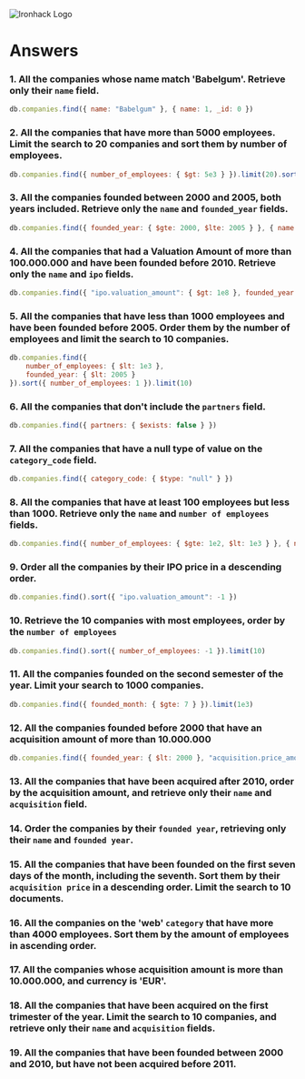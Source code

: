 ![Ironhack Logo](https://i.imgur.com/1QgrNNw.png)

# Answers

### 1. All the companies whose name match 'Babelgum'. Retrieve only their `name` field.

```javascript
db.companies.find({ name: "Babelgum" }, { name: 1, _id: 0 })
```

### 2. All the companies that have more than 5000 employees. Limit the search to 20 companies and sort them by **number of employees**.

```javascript
db.companies.find({ number_of_employees: { $gt: 5e3 } }).limit(20).sort({ number_of_employees: 1 })
```

### 3. All the companies founded between 2000 and 2005, both years included. Retrieve only the `name` and `founded_year` fields.

```javascript
db.companies.find({ founded_year: { $gte: 2000, $lte: 2005 } }, { name: 1, founded_year: 1, _id: 0 })
```

### 4. All the companies that had a Valuation Amount of more than 100.000.000 and have been founded before 2010. Retrieve only the `name` and `ipo` fields.

```javascript
db.companies.find({ "ipo.valuation_amount": { $gt: 1e8 }, founded_year: { $lt: 2010 } }, { name: 1, ipo: 1, _id: 0 })
```

### 5. All the companies that have less than 1000 employees and have been founded before 2005. Order them by the number of employees and limit the search to 10 companies.

```javascript
db.companies.find({ 
    number_of_employees: { $lt: 1e3 },
    founded_year: { $lt: 2005 } 
}).sort({ number_of_employees: 1 }).limit(10)
```

### 6. All the companies that don't include the `partners` field.

```javascript
db.companies.find({ partners: { $exists: false } })
```

### 7. All the companies that have a null type of value on the `category_code` field.

```javascript
db.companies.find({ category_code: { $type: "null" } })
```

### 8. All the companies that have at least 100 employees but less than 1000. Retrieve only the `name` and `number of employees` fields.

```javascript
db.companies.find({ number_of_employees: { $gte: 1e2, $lt: 1e3 } }, { name: 1, number_of_employees: 1, _id: 0 })
```

### 9. Order all the companies by their IPO price in a descending order.

```javascript
db.companies.find().sort({ "ipo.valuation_amount": -1 })
```

### 10. Retrieve the 10 companies with most employees, order by the `number of employees`

```javascript
db.companies.find().sort({ number_of_employees: -1 }).limit(10)
```

### 11. All the companies founded on the second semester of the year. Limit your search to 1000 companies.

```javascript
db.companies.find({ founded_month: { $gte: 7 } }).limit(1e3)
```

### 12. All the companies founded before 2000 that have an acquisition amount of more than 10.000.000

```javascript
db.companies.find({ founded_year: { $lt: 2000 }, "acquisition.price_amount": { $gt: 1e7 } })
```

### 13. All the companies that have been acquired after 2010, order by the acquisition amount, and retrieve only their `name` and `acquisition` field.

<!-- Your Code Goes Here -->

### 14. Order the companies by their `founded year`, retrieving only their `name` and `founded year`.

<!-- Your Code Goes Here -->

### 15. All the companies that have been founded on the first seven days of the month, including the seventh. Sort them by their `acquisition price` in a descending order. Limit the search to 10 documents.

<!-- Your Code Goes Here -->

### 16. All the companies on the 'web' `category` that have more than 4000 employees. Sort them by the amount of employees in ascending order.

<!-- Your Code Goes Here -->

### 17. All the companies whose acquisition amount is more than 10.000.000, and currency is 'EUR'.

<!-- Your Code Goes Here -->

### 18. All the companies that have been acquired on the first trimester of the year. Limit the search to 10 companies, and retrieve only their `name` and `acquisition` fields.

<!-- Your Code Goes Here -->

### 19. All the companies that have been founded between 2000 and 2010, but have not been acquired before 2011.

<!-- Your Code Goes Here -->
